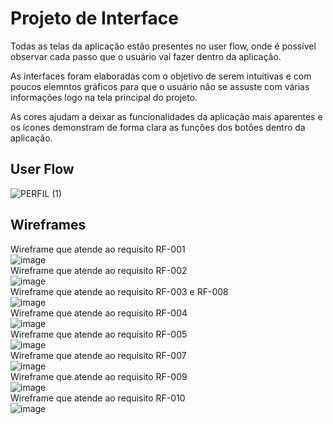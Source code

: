 
# Projeto de Interface
 
 Todas as telas da aplicação estão presentes no user flow, onde é possível observar cada passo que o usuário vai fazer dentro da aplicação. 
 
 As interfaces foram elaboradas com o objetivo de serem intuitivas e com poucos elemntos gráficos para que o usuário não se assuste com várias informações logo na tela principal do projeto.
 
 As cores ajudam a deixar as funcionalidades da aplicação mais aparentes e os ícones demonstram de forma clara as funções dos botôes dentro da aplicação.

## User Flow

![PERFIL (1)](https://user-images.githubusercontent.com/128331107/236634978-a52c9c19-ea9d-43ff-83cd-a25b3db8f1c3.png)

## Wireframes

Wireframe que atende ao requisito RF-001<br/>
![image](https://user-images.githubusercontent.com/85028195/236685340-8533dc69-4417-4e6b-b654-20d70fecfccd.png)<br/>
Wireframe que atende ao requisito RF-002<br/>
![image](https://user-images.githubusercontent.com/85028195/236685438-394ac81f-f3e9-4d4c-88a9-1a14005876d2.png)<br/>
Wireframe que atende ao requisito RF-003 e RF-008<br/>
![image](https://user-images.githubusercontent.com/85028195/236685824-36e3e4ef-0479-4cfe-a3c9-257d05e1dfc7.png)<br/>
Wireframe que atende ao requisito RF-004<br/>
![image](https://user-images.githubusercontent.com/85028195/236685901-e9066282-ad3d-4921-8084-f4b1a756fb4f.png)<br/>
Wireframe que atende ao requisito RF-005<br/>
![image](https://user-images.githubusercontent.com/85028195/236686327-b33b0796-2dd0-46ed-985e-fece2d5307fe.png)<br/>
Wireframe que atende ao requisito RF-007<br/>
![image](https://user-images.githubusercontent.com/85028195/236686398-82d130ff-3960-41be-a3b8-67831ee5c76c.png)<br/>
Wireframe que atende ao requisito RF-009<br/>
![image](https://user-images.githubusercontent.com/85028195/236686504-7240df0b-4b39-493a-a284-44f8d068f6fa.png)<br/>
Wireframe que atende ao requisito RF-010<br/>
![image](https://user-images.githubusercontent.com/85028195/236686544-c42ed0bb-ecee-40a3-9365-1be206658ab4.png)

